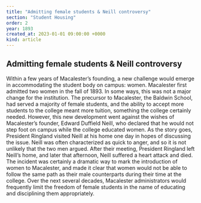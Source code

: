 ```yaml
---
title: "Admitting female students & Neill controversy"
section: "Student Housing"
order: 2
year: 1893
created_at: 2023-01-01 09:00:00 +0000
kind: article
---
```

## Admitting female students & Neill controversy

Within a few years of Macalester’s founding, a new challenge would emerge in accommodating the student body on campus: women. Macalester first admitted two women in the fall of 1893. In some ways, this was not a major change for the institution. The precursor to Macalester, the Baldwin School, had served a majority of female students, and the ability to accept more students to the college meant more tuition, something the college certainly needed. However, this new development went against the wishes of Macalester’s founder, Edward Duffield Neill, who declared that he would not step foot on campus while the college educated women. 
As the story goes, President Ringland visited Neill at his home one day in hopes of discussing the issue. Neill was often characterized as quick to anger, and so it is not unlikely that the two men argued. After their meeting, President Ringland left Neill’s home, and later that afternoon, Neill suffered a heart attack and died. The incident was certainly a dramatic way to mark the introduction of women to Macalester, and made it clear that women would not be able to follow the same path as their male counterparts during their time at the college. Over the next several decades, Macalester administrators would frequently limit the freedom of female students in the name of educating and disciplining them appropriately.
